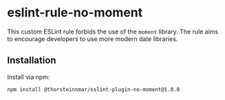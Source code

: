 # eslint-rule-no-moment

This custom ESLint rule forbids the use of the `moment` library. The rule aims to encourage developers to use more modern date libraries.

## Installation

Install via npm:

```bash
npm install @thorsteinnmar/eslint-plugin-no-moment@1.0.0
